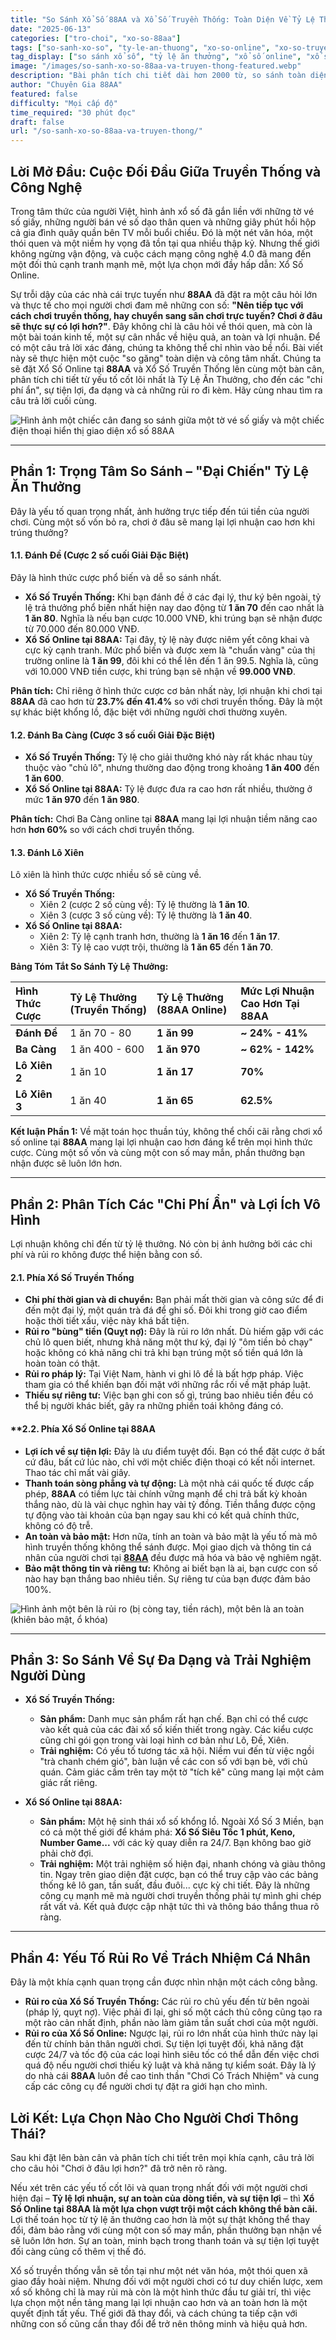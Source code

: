 ```yaml
---
title: "So Sánh Xổ Số 88AA và Xổ Số Truyền Thống: Toàn Diện Về Tỷ Lệ Thưởng và Lợi Ích"
date: "2025-06-13"
categories: ["tro-choi", "xo-so-88aa"]
tags: ["so-sanh-xo-so", "ty-le-an-thuong", "xo-so-online", "xo-so-truyen-thong", "lo-de-uy-tin", "nha-cai-88AA"]
tag_display: ["so sánh xổ số", "tỷ lệ ăn thưởng", "xổ số online", "xổ số truyền thống", "lô đề uy tín", "nhà cái 88AA"]
image: "/images/so-sanh-xo-so-88aa-va-truyen-thong-featured.webp"
description: "Bài phân tích chi tiết dài hơn 2000 từ, so sánh toàn diện giữa xổ số online tại 88AA và xổ số truyền thống. Đặt lên bàn cân tỷ lệ ăn thưởng, chi phí, sự tiện lợi và rủi ro để trả lời câu hỏi: Chơi ở đâu lợi hơn?"
author: "Chuyên Gia 88AA"
featured: false
difficulty: "Mọi cấp độ"
time_required: "30 phút đọc"
draft: false
url: "/so-sanh-xo-so-88aa-va-truyen-thong/"
---
```


## Lời Mở Đầu: Cuộc Đối Đầu Giữa Truyền Thống và Công Nghệ

Trong tâm thức của người Việt, hình ảnh xổ số đã gắn liền với những tờ vé số giấy, những người bán vé số dạo thân quen và những giây phút hồi hộp cả gia đình quây quần bên TV mỗi buổi chiều. Đó là một nét văn hóa, một thói quen và một niềm hy vọng đã tồn tại qua nhiều thập kỷ. Nhưng thế giới không ngừng vận động, và cuộc cách mạng công nghệ 4.0 đã mang đến một đối thủ cạnh tranh mạnh mẽ, một lựa chọn mới đầy hấp dẫn: Xổ Số Online.

Sự trỗi dậy của các nhà cái trực tuyến như **88AA** đã đặt ra một câu hỏi lớn và thực tế cho mọi người chơi đam mê những con số: **"Nên tiếp tục với cách chơi truyền thống, hay chuyển sang sân chơi trực tuyến? Chơi ở đâu sẽ thực sự có lợi hơn?"**. Đây không chỉ là câu hỏi về thói quen, mà còn là một bài toán kinh tế, một sự cân nhắc về hiệu quả, an toàn và lợi nhuận. Để có một câu trả lời xác đáng, chúng ta không thể chỉ nhìn vào bề nổi. Bài viết này sẽ thực hiện một cuộc "so găng" toàn diện và công tâm nhất. Chúng ta sẽ đặt Xổ Số Online tại **88AA** và Xổ Số Truyền Thống lên cùng một bàn cân, phân tích chi tiết từ yếu tố cốt lõi nhất là Tỷ Lệ Ăn Thưởng, cho đến các "chi phí ẩn", sự tiện lợi, đa dạng và cả những rủi ro đi kèm. Hãy cùng nhau tìm ra câu trả lời cuối cùng.

![Hình ảnh một chiếc cân đang so sánh giữa một tờ vé số giấy và một chiếc điện thoại hiển thị giao diện xổ số 88AA](/images/so-sanh-xo-so-88aa-va-truyen-thong-featured.webp)

---

## Phần 1: Trọng Tâm So Sánh – "Đại Chiến" Tỷ Lệ Ăn Thưởng

Đây là yếu tố quan trọng nhất, ảnh hưởng trực tiếp đến túi tiền của người chơi. Cùng một số vốn bỏ ra, chơi ở đâu sẽ mang lại lợi nhuận cao hơn khi trúng thưởng?

#### **1.1. Đánh Đề (Cược 2 số cuối Giải Đặc Biệt)**
Đây là hình thức cược phổ biến và dễ so sánh nhất.
* **Xổ Số Truyền Thống:** Khi bạn đánh đề ở các đại lý, thư ký bên ngoài, tỷ lệ trả thưởng phổ biến nhất hiện nay dao động từ **1 ăn 70** đến cao nhất là **1 ăn 80**. Nghĩa là nếu bạn cược 10.000 VNĐ, khi trúng bạn sẽ nhận được từ 70.000 đến 80.000 VNĐ.
* **Xổ Số Online tại **88AA**:** Tại đây, tỷ lệ này được niêm yết công khai và cực kỳ cạnh tranh. Mức phổ biến và được xem là "chuẩn vàng" của thị trường online là **1 ăn 99**, đôi khi có thể lên đến 1 ăn 99.5. Nghĩa là, cũng với 10.000 VNĐ tiền cược, khi trúng bạn sẽ nhận về **99.000 VNĐ**.

**Phân tích:** Chỉ riêng ở hình thức cược cơ bản nhất này, lợi nhuận khi chơi tại **88AA** đã cao hơn từ **23.7% đến 41.4%** so với chơi truyền thống. Đây là một sự khác biệt khổng lồ, đặc biệt với những người chơi thường xuyên.

#### **1.2. Đánh Ba Càng (Cược 3 số cuối Giải Đặc Biệt)**
* **Xổ Số Truyền Thống:** Tỷ lệ cho giải thưởng khó này rất khác nhau tùy thuộc vào "chủ lô", nhưng thường dao động trong khoảng **1 ăn 400** đến **1 ăn 600**.
* **Xổ Số Online tại **88AA**:** Tỷ lệ được đưa ra cao hơn rất nhiều, thường ở mức **1 ăn 970** đến **1 ăn 980**.

**Phân tích:** Chơi Ba Càng online tại **88AA** mang lại lợi nhuận tiềm năng cao hơn **hơn 60%** so với cách chơi truyền thống.

#### **1.3. Đánh Lô Xiên**
Lô xiên là hình thức cược nhiều số sẽ cùng về.
* **Xổ Số Truyền Thống:**
    * Xiên 2 (cược 2 số cùng về): Tỷ lệ thường là **1 ăn 10**.
    * Xiên 3 (cược 3 số cùng về): Tỷ lệ thường là **1 ăn 40**.
* **Xổ Số Online tại **88AA**:**
    * Xiên 2: Tỷ lệ cạnh tranh hơn, thường là **1 ăn 16** đến **1 ăn 17**.
    * Xiên 3: Tỷ lệ cao vượt trội, thường là **1 ăn 65** đến **1 ăn 70**.

**Bảng Tóm Tắt So Sánh Tỷ Lệ Thưởng:**

| Hình Thức Cược | Tỷ Lệ Thưởng (Truyền Thống) | Tỷ Lệ Thưởng (**88AA** Online) | Mức Lợi Nhuận Cao Hơn Tại **88AA** |
| :--- | :--- | :--- | :--- |
| **Đánh Đề** | 1 ăn 70 - 80 | **1 ăn 99** | **~ 24% - 41%** |
| **Ba Càng** | 1 ăn 400 - 600 | **1 ăn 970** | **~ 62% - 142%** |
| **Lô Xiên 2** | 1 ăn 10 | **1 ăn 17** | **70%** |
| **Lô Xiên 3** | 1 ăn 40 | **1 ăn 65** | **62.5%** |

**Kết luận Phần 1:** Về mặt toán học thuần túy, không thể chối cãi rằng chơi xổ số online tại **88AA** mang lại lợi nhuận cao hơn đáng kể trên mọi hình thức cược. Cùng một số vốn và cùng một con số may mắn, phần thưởng bạn nhận được sẽ luôn lớn hơn.

---

## Phần 2: Phân Tích Các "Chi Phí Ẩn" và Lợi Ích Vô Hình

Lợi nhuận không chỉ đến từ tỷ lệ thưởng. Nó còn bị ảnh hưởng bởi các chi phí và rủi ro không được thể hiện bằng con số.

#### **2.1. Phía Xổ Số Truyền Thống**
* **Chi phí thời gian và di chuyển:** Bạn phải mất thời gian và công sức để đi đến một đại lý, một quán trà đá để ghi số. Đôi khi trong giờ cao điểm hoặc thời tiết xấu, việc này khá bất tiện.
* **Rủi ro "bùng" tiền (Quỵt nợ):** Đây là rủi ro lớn nhất. Dù hiếm gặp với các chủ lô quen biết, nhưng khả năng một thư ký, đại lý "ôm tiền bỏ chạy" hoặc không có khả năng chi trả khi bạn trúng một số tiền quá lớn là hoàn toàn có thật.
* **Rủi ro pháp lý:** Tại Việt Nam, hành vi ghi lô đề là bất hợp pháp. Việc tham gia có thể khiến bạn đối mặt với những rắc rối về mặt pháp luật.
* **Thiếu sự riêng tư:** Việc bạn ghi con số gì, trúng bao nhiêu tiền đều có thể bị người khác biết, gây ra những phiền toái không đáng có.

#### **2.2. Phía Xổ Số Online tại **88AA**
* **Lợi ích về sự tiện lợi:** Đây là ưu điểm tuyệt đối. Bạn có thể đặt cược ở bất cứ đâu, bất cứ lúc nào, chỉ với một chiếc điện thoại có kết nối internet. Thao tác chỉ mất vài giây.
* **Thanh toán sòng phẳng và tự động:** Là một nhà cái quốc tế được cấp phép, **88AA** có tiềm lực tài chính vững mạnh để chi trả bất kỳ khoản thắng nào, dù là vài chục nghìn hay vài tỷ đồng. Tiền thắng được cộng tự động vào tài khoản của bạn ngay sau khi có kết quả chính thức, không có độ trễ.
* **An toàn và bảo mật:** Hơn nữa, tính an toàn và bảo mật là yếu tố mà mô hình truyền thống không thể sánh được. Mọi giao dịch và thông tin cá nhân của người chơi tại [**88AA**](https://88aa.com.co "88AA") đều được mã hóa và bảo vệ nghiêm ngặt.
* **Bảo mật thông tin và riêng tư:** Không ai biết bạn là ai, bạn cược con số nào hay bạn thắng bao nhiêu tiền. Sự riêng tư của bạn được đảm bảo 100%.

![Hình ảnh một bên là rủi ro (bị còng tay, tiền rách), một bên là an toàn (khiên bảo mật, ổ khóa)](/images/so-sanh-rui-ro-an-toan-xo-so.webp)

---

## Phần 3: So Sánh Về Sự Đa Dạng và Trải Nghiệm Người Dùng

* **Xổ Số Truyền Thống:**
    * **Sản phẩm:** Danh mục sản phẩm rất hạn chế. Bạn chỉ có thể cược vào kết quả của các đài xổ số kiến thiết trong ngày. Các kiểu cược cũng chỉ gói gọn trong vài loại hình cơ bản như Lô, Đề, Xiên.
    * **Trải nghiệm:** Có yếu tố tương tác xã hội. Niềm vui đến từ việc ngồi "trà chanh chém gió", bàn luận về các con số với bạn bè, với chủ quán. Cảm giác cầm trên tay một tờ "tích kê" cũng mang lại một cảm giác rất riêng.

* **Xổ Số Online tại **88AA**:**
    * **Sản phẩm:** Một hệ sinh thái xổ số khổng lồ. Ngoài Xổ Số 3 Miền, bạn có cả một thế giới để khám phá: **Xổ Số Siêu Tốc 1 phút, Keno, Number Game...** với các kỳ quay diễn ra 24/7. Bạn không bao giờ phải chờ đợi.
    * **Trải nghiệm:** Một trải nghiệm số hiện đại, nhanh chóng và giàu thông tin. Ngay trên giao diện đặt cược, bạn có thể truy cập vào các bảng thống kê lô gan, tần suất, đầu đuôi... cực kỳ chi tiết. Đây là những công cụ mạnh mẽ mà người chơi truyền thống phải tự mình ghi chép rất vất vả. Kết quả được cập nhật tức thì và thông báo thắng thua rõ ràng.

---

## Phần 4: Yếu Tố Rủi Ro Về Trách Nhiệm Cá Nhân

Đây là một khía cạnh quan trọng cần được nhìn nhận một cách công bằng.
* **Rủi ro của Xổ Số Truyền Thống:** Các rủi ro chủ yếu đến từ bên ngoài (pháp lý, quỵt nợ). Việc phải đi lại, ghi số một cách thủ công cũng tạo ra một rào cản nhất định, phần nào làm giảm tần suất chơi của một người.
* **Rủi ro của Xổ Số Online:** Ngược lại, rủi ro lớn nhất của hình thức này lại đến từ chính bản thân người chơi. Sự tiện lợi tuyệt đối, khả năng đặt cược 24/7 và tốc độ của các loại hình siêu tốc có thể dẫn đến việc chơi quá độ nếu người chơi thiếu kỷ luật và khả năng tự kiểm soát. Đây là lý do nhà cái **88AA** luôn đề cao tinh thần "Chơi Có Trách Nhiệm" và cung cấp các công cụ để người chơi tự đặt ra giới hạn cho mình.

## Lời Kết: Lựa Chọn Nào Cho Người Chơi Thông Thái?

Sau khi đặt lên bàn cân và phân tích chi tiết trên mọi khía cạnh, câu trả lời cho câu hỏi "Chơi ở đâu lợi hơn?" đã trở nên rõ ràng.

Nếu xét trên các yếu tố cốt lõi và quan trọng nhất đối với một người chơi hiện đại – **Tỷ lệ lợi nhuận, sự an toàn của dòng tiền, và sự tiện lợi** – thì **Xổ Số Online tại **88AA** là một lựa chọn vượt trội một cách không thể bàn cãi.** Lợi thế toán học từ tỷ lệ ăn thưởng cao hơn là một sự thật không thể thay đổi, đảm bảo rằng với cùng một con số may mắn, phần thưởng bạn nhận về sẽ luôn lớn hơn. Sự an toàn, minh bạch trong thanh toán và sự tiện lợi tuyệt đối càng củng cố thêm vị thế đó.

Xổ số truyền thống vẫn sẽ tồn tại như một nét văn hóa, một thói quen xã giao đầy hoài niệm. Nhưng đối với một người chơi có tư duy chiến lược, xem xổ số không chỉ là may rủi mà còn là một hình thức đầu tư giải trí, thì việc lựa chọn một nền tảng mang lại lợi nhuận cao hơn và an toàn hơn là một quyết định tất yếu. Thế giới đã thay đổi, và cách chúng ta tiếp cận với những con số cũng cần thay đổi để trở nên thông minh và hiệu quả hơn.
